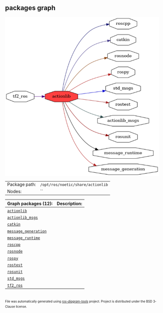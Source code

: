 <!--
File was automatically generated using 'ros-diagram-tools' project.
Project is distributed under the BSD 3-Clause license.
-->

## packages graph

[![actionlib](actionlib.png "actionlib")](actionlib.png)

|     |     |
| --- | --- |
| Package path: | `/opt/ros/noetic/share/actionlib` |
| Nodes: | `` |


| Graph packages (12): | Description: |
| -------------------- | ------------ |
| [`actionlib`](actionlib.md) |  |
| [`actionlib_msgs`](actionlib_msgs.md) |  |
| [`catkin`](catkin.md) |  |
| [`message_generation`](message_generation.md) |  |
| [`message_runtime`](message_runtime.md) |  |
| [`roscpp`](roscpp.md) |  |
| [`rosnode`](rosnode.md) |  |
| [`rospy`](rospy.md) |  |
| [`rostest`](rostest.md) |  |
| [`rosunit`](rosunit.md) |  |
| [`std_msgs`](std_msgs.md) |  |
| [`tf2_ros`](tf2_ros.md) |  |


</br>
<font size="1">
File was automatically generated using <a href="https://github.com/anetczuk/ros-diagram-tools"><i>ros-diagram-tools</i></a> project.
Project is distributed under the BSD 3-Clause license.
</font>
